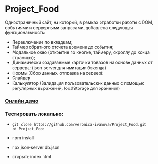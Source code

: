 # Project_Food
Одностраничный сайт, на который, в рамках отработки работы с DOM, 
событиями и серверными запросами, добавлена следующая функциональность:
- Переключение по вкладкам;
- Таймер обратного отсчета времени до события;
- Модальное окно (открытие по кнопке, таймеру, скроллу до конца страницы); 
- Динамически создаваемые карточки товаров на основе данных от сервера; (json-server для имитации бэкенда)
- Формы (Сбор данных, отправка на сервер);
- Слайдер
- Калькулятор (Валидация пользовательских данных с помощью регулярных выражений, localStorage для хранения)

### [Онлайн демо](https://veronica-ivanova.github.io/project_Food/)

### Тестировать локально:
- ```
  git clone https://github.com/veronica-ivanova/Project_Food.git
  cd Project_Food
  ```
- npm install

- npx json-server db.json
- открыть index.html
